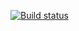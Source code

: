 [![Build status](https://ci.appveyor.com/api/projects/status/5qf7iheiv7jal7ef/branch/master?svg=true)](https://ci.appveyor.com/project/Irina72732/carddelivery/branch/master)